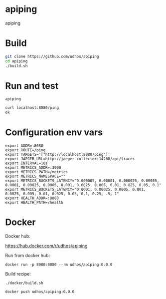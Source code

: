 # apiping

apiping

# Build

```bash
git clone https://github.com/udhos/apiping
cd apiping
./build.sh
```

# Run and test

```
apiping
```

```bash
curl localhost:8080/ping
ok
```

# Configuration env vars

```
export ADDR=:8080
export ROUTE=/ping
export TARGETS='["http://localhost:8080/ping"]'
export JAEGER_URL=http://jaeger-collector:14268/api/traces
export INTERVAL=10s
export METRICS_ADDR=:3000
export METRICS_PATH=/metrics
export METRICS_NAMESPACE=""
export METRICS_BUCKETS_LATENCY="0.000005, 0.00001, 0.000025, 0.00005, 0.0001, 0.00025, 0.0005, 0.001, 0.0025, 0.005, 0.01, 0.025, 0.05, 0.1"
export METRICS_BUCKETS_LATENCY="0.0001, 0.00025, 0.0005, 0.001, 0.0025, 0.005, 0.01, 0.025, 0.05, 0.1, 0.25, .5, 1"
export HEALTH_ADDR=:8888
export HEALTH_PATH=/health
```

# Docker

Docker hub:

https://hub.docker.com/r/udhos/apiping

Run from docker hub:

```
docker run -p 8080:8080 --rm udhos/apiping:0.0.0
```

Build recipe:

```
./docker/build.sh

docker push udhos/apiping:0.0.0
```
